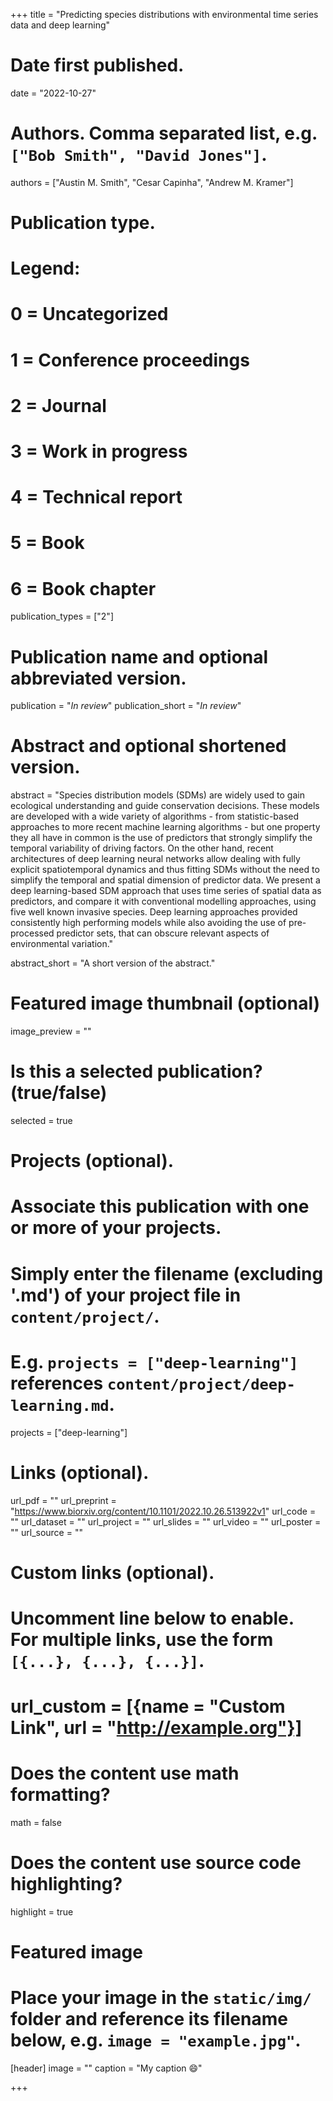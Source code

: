 +++
title = "Predicting species distributions with environmental time series data and deep learning"

# Date first published.
date = "2022-10-27"

# Authors. Comma separated list, e.g. `["Bob Smith", "David Jones"]`.
authors = ["Austin M. Smith", "Cesar Capinha", "Andrew M. Kramer"]

# Publication type.
# Legend:
# 0 = Uncategorized
# 1 = Conference proceedings
# 2 = Journal
# 3 = Work in progress
# 4 = Technical report
# 5 = Book
# 6 = Book chapter
publication_types = ["2"]

# Publication name and optional abbreviated version.
publication = "*In review*"
publication_short = "*In review*"

# Abstract and optional shortened version.
abstract = "Species distribution models (SDMs) are widely used to gain ecological understanding and guide conservation decisions. These models are developed with a wide variety of algorithms - from statistic-based approaches to more recent machine learning algorithms - but one property they all have in common is the use of predictors that strongly simplify the temporal variability of driving factors. On the other hand, recent architectures of deep learning neural networks allow dealing with fully explicit spatiotemporal dynamics and thus fitting SDMs without the need to simplify the temporal and spatial dimension of predictor data. We present a deep learning-based SDM approach that uses time series of spatial data as predictors, and compare it with conventional modelling approaches, using five well known invasive species. Deep learning approaches provided consistently high performing models while also avoiding the use of pre-processed predictor sets, that can obscure relevant aspects of environmental variation."

abstract_short = "A short version of the abstract."

# Featured image thumbnail (optional)
image_preview = ""

# Is this a selected publication? (true/false)
selected = true

# Projects (optional).
#   Associate this publication with one or more of your projects.
#   Simply enter the filename (excluding '.md') of your project file in `content/project/`.
#   E.g. `projects = ["deep-learning"]` references `content/project/deep-learning.md`.
projects = ["deep-learning"]

# Links (optional).
url_pdf = ""
url_preprint = "https://www.biorxiv.org/content/10.1101/2022.10.26.513922v1"
url_code = ""
url_dataset = ""
url_project = ""
url_slides = ""
url_video = ""
url_poster = ""
url_source = ""

# Custom links (optional).
#   Uncomment line below to enable. For multiple links, use the form `[{...}, {...}, {...}]`.
# url_custom = [{name = "Custom Link", url = "http://example.org"}]

# Does the content use math formatting?
math = false

# Does the content use source code highlighting?
highlight = true

# Featured image
# Place your image in the `static/img/` folder and reference its filename below, e.g. `image = "example.jpg"`.
[header]
image = ""
caption = "My caption 😄"

+++

